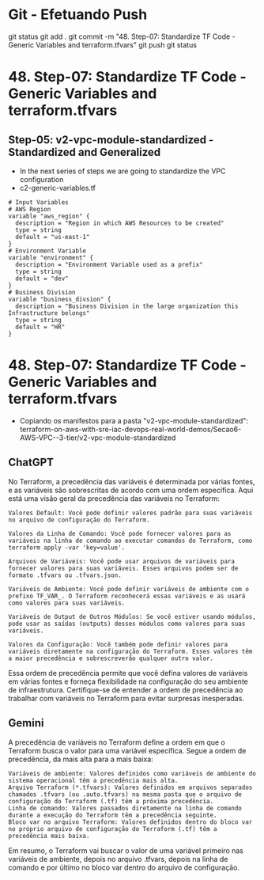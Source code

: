 
# ############################################################################
# ############################################################################
# ############################################################################
# Git - Efetuando Push

git status
git add .
git commit -m "48. Step-07: Standardize TF Code - Generic Variables and terraform.tfvars"
git push
git status


# ############################################################################
# ############################################################################
# ############################################################################
# 48. Step-07: Standardize TF Code - Generic Variables and terraform.tfvars

## Step-05: v2-vpc-module-standardized - Standardized and Generalized
- In the next series of steps we are going to standardize the VPC configuration
- c2-generic-variables.tf
```t
# Input Variables
# AWS Region
variable "aws_region" {
  description = "Region in which AWS Resources to be created"
  type = string
  default = "us-east-1"  
}
# Environment Variable
variable "environment" {
  description = "Environment Variable used as a prefix"
  type = string
  default = "dev"
}
# Business Division
variable "business_divsion" {
  description = "Business Division in the large organization this Infrastructure belongs"
  type = string
  default = "HR"
}
```




# ############################################################################
# ############################################################################
# ############################################################################
# 48. Step-07: Standardize TF Code - Generic Variables and terraform.tfvars

- Copiando os manifestos para a pasta "v2-vpc-module-standardized":
terraform-on-aws-with-sre-iac-devops-real-world-demos/Secao6-AWS-VPC--3-tier/v2-vpc-module-standardized


## ChatGPT

No Terraform, a precedência das variáveis é determinada por várias fontes, e as variáveis são sobrescritas de acordo com uma ordem específica. Aqui está uma visão geral da precedência das variáveis no Terraform:

    Valores Default: Você pode definir valores padrão para suas variáveis no arquivo de configuração do Terraform.

    Valores da Linha de Comando: Você pode fornecer valores para as variáveis na linha de comando ao executar comandos do Terraform, como terraform apply -var 'key=value'.

    Arquivos de Variáveis: Você pode usar arquivos de variáveis para fornecer valores para suas variáveis. Esses arquivos podem ser de formato .tfvars ou .tfvars.json.

    Variáveis de Ambiente: Você pode definir variáveis de ambiente com o prefixo TF_VAR_. O Terraform reconhecerá essas variáveis e as usará como valores para suas variáveis.

    Variáveis de Output de Outros Módulos: Se você estiver usando módulos, pode usar as saídas (outputs) desses módulos como valores para suas variáveis.

    Valores da Configuração: Você também pode definir valores para variáveis diretamente na configuração do Terraform. Esses valores têm a maior precedência e sobrescreverão qualquer outro valor.

Essa ordem de precedência permite que você defina valores de variáveis em várias fontes e forneça flexibilidade na configuração do seu ambiente de infraestrutura. Certifique-se de entender a ordem de precedência ao trabalhar com variáveis no Terraform para evitar surpresas inesperadas.



## Gemini

A precedência de variáveis no Terraform define a ordem em que o Terraform busca o valor para uma variável específica. Segue a ordem de precedência, da mais alta para a mais baixa:

    Variáveis de ambiente: Valores definidos como variáveis de ambiente do sistema operacional têm a precedência mais alta.
    Arquivo Terraform (*.tfvars): Valores definidos em arquivos separados chamados .tfvars (ou .auto.tfvars) na mesma pasta que o arquivo de configuração do Terraform (.tf) têm a próxima precedência.
    Linha de comando: Valores passados diretamente na linha de comando durante a execução do Terraform têm a precedência seguinte.
    Bloco var no arquivo Terraform: Valores definidos dentro do bloco var no próprio arquivo de configuração do Terraform (.tf) têm a precedência mais baixa.

Em resumo, o Terraform vai buscar o valor de uma variável primeiro nas variáveis de ambiente, depois no arquivo .tfvars, depois na linha de comando e por último no bloco var dentro do arquivo de configuração.
